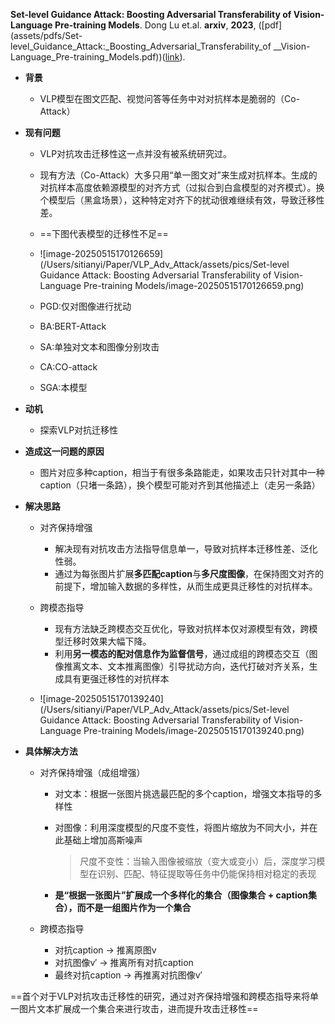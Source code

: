 **Set-level Guidance Attack: Boosting Adversarial Transferability of Vision-Language Pre-training Models**. Dong Lu et.al. **arxiv**, **2023**, ([pdf](assets/pdfs/Set-level_Guidance_Attack:_Boosting_Adversarial_Transferability_of
__Vision-Language_Pre-training_Models.pdf))([link](http://arxiv.org/abs/2307.14061v1)).

- **背景**

  - VLP模型在图文匹配、视觉问答等任务中对对抗样本是脆弱的（Co-Attack）

- **现有问题**

  - VLP对抗攻击迁移性这一点并没有被系统研究过。

  - 现有方法（Co-Attack）大多只用“单一图文对”来生成对抗样本。生成的对抗样本高度依赖源模型的对齐方式（过拟合到白盒模型的对齐模式）。换个模型后（黑盒场景），这种特定对齐下的扰动很难继续有效，导致迁移性差。

  - ==下图代表模型的迁移性不足==

    

  - ![image-20250515170126659](/Users/sitianyi/Paper/VLP_Adv_Attack/assets/pics/Set-level Guidance Attack: Boosting Adversarial Transferability of Vision-Language Pre-training Models/image-20250515170126659.png)

  - PGD:仅对图像进行扰动

  - BA:BERT-Attack

  - SA:单独对文本和图像分别攻击

  - CA:CO-attack

  - SGA:本模型

- **动机**

  - 探索VLP对抗迁移性

- **造成这一问题的原因**

  - 图片对应多种caption，相当于有很多条路能走，如果攻击只针对其中一种caption（只堵一条路），换个模型可能对齐到其他描述上（走另一条路）

- **解决思路**

  - 对齐保持增强
    - 解决现有对抗攻击方法指导信息单一，导致对抗样本迁移性差、泛化性弱。
    - 通过为每张图片扩展**多匹配caption**与**多尺度图像**，在保持图文对齐的前提下，增加输入数据的多样性，从而生成更具迁移性的对抗样本。

  - 跨模态指导
    - 现有方法缺乏跨模态交互优化，导致对抗样本仅对源模型有效，跨模型迁移时效果大幅下降。
    - 利用**另一模态的配对信息作为监督信号**，通过成组的跨模态交互（图像推离文本、文本推离图像）引导扰动方向，迭代打破对齐关系，生成具有更强迁移性的对抗样本
  - ![image-20250515170139240](/Users/sitianyi/Paper/VLP_Adv_Attack/assets/pics/Set-level Guidance Attack: Boosting Adversarial Transferability of Vision-Language Pre-training Models/image-20250515170139240.png)

- **具体解决方法**

  - 对齐保持增强（成组增强）

    - 对文本：根据一张图片挑选最匹配的多个caption，增强文本指导的多样性

    - 对图像：利用深度模型的尺度不变性，将图片缩放为不同大小，并在此基础上增加高斯噪声

      >  尺度不变性：当输入图像被缩放（变大或变小）后，深度学习模型在识别、匹配、特征提取等任务中仍能保持相对稳定的表现

    - **是“根据一张图片”扩展成一个多样化的集合（图像集合 + caption集合），而不是一组图片作为一个集合**

  - 跨模态指导
    - 对抗caption → 推离原图v
    - 对抗图像v′ → 推离所有对抗caption
    - 最终对抗caption → 再推离对抗图像v′



==首个对于VLP对抗攻击迁移性的研究，通过对齐保持增强和跨模态指导来将单一图片文本扩展成一个集合来进行攻击，进而提升攻击迁移性==